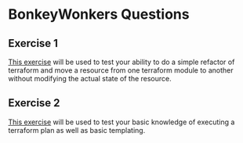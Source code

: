 # BonkeyWonkers Questions

## Exercise 1

[This exercise](./exercise1/README.md) will be used to test your ability to do a simple refactor of terraform and move a resource from one terraform module to another without modifying the actual state of the resource.

## Exercise 2

[This exercise](./exercise2/README.md) will be used to test your basic knowledge of executing a terraform plan as well as basic templating.
